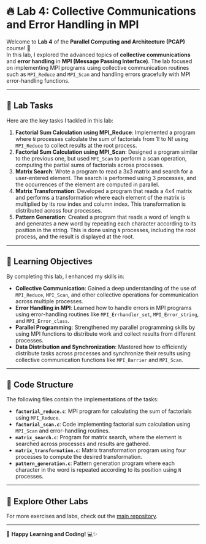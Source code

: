 # 🔥 **Lab 4: Collective Communications and Error Handling in MPI**

Welcome to **Lab 4** of the **Parallel Computing and Architecture (PCAP)** course! 🚀  
In this lab, I explored the advanced topics of **collective communications** and **error handling** in **MPI (Message Passing Interface)**. The lab focused on implementing MPI programs using collective communication routines such as `MPI_Reduce` and `MPI_Scan` and handling errors gracefully with MPI error-handling functions.

---

## 🧮 **Lab Tasks**

Here are the key tasks I tackled in this lab:

1. **Factorial Sum Calculation using MPI_Reduce**: Implemented a program where `N` processes calculate the sum of factorials from 1! to N! using `MPI_Reduce` to collect results at the root process.
2. **Factorial Sum Calculation using MPI_Scan**: Designed a program similar to the previous one, but used `MPI_Scan` to perform a scan operation, computing the partial sums of factorials across processes.
3. **Matrix Search**: Wrote a program to read a 3x3 matrix and search for a user-entered element. The search is performed using 3 processes, and the occurrences of the element are computed in parallel.
4. **Matrix Transformation**: Developed a program that reads a 4x4 matrix and performs a transformation where each element of the matrix is multiplied by its row index and column index. This transformation is distributed across four processes.
5. **Pattern Generation**: Created a program that reads a word of length `N` and generates a new word by repeating each character according to its position in the string. This is done using `N` processes, including the root process, and the result is displayed at the root.

---

## 🚀 **Learning Objectives**

By completing this lab, I enhanced my skills in:

- **Collective Communication**: Gained a deep understanding of the use of `MPI_Reduce`, `MPI_Scan`, and other collective operations for communication across multiple processes.
- **Error Handling in MPI**: Learned how to handle errors in MPI programs using error-handling routines like `MPI_Errhandler_set`, `MPI_Error_string`, and `MPI_Error_class`.
- **Parallel Programming**: Strengthened my parallel programming skills by using MPI functions to distribute work and collect results from different processes.
- **Data Distribution and Synchronization**: Mastered how to efficiently distribute tasks across processes and synchronize their results using collective communication functions like `MPI_Barrier` and `MPI_Scan`.

---

## 📂 **Code Structure**

The following files contain the implementations of the tasks:

- **`factorial_reduce.c`**: MPI program for calculating the sum of factorials using `MPI_Reduce`.
- **`factorial_scan.c`**: Code implementing factorial sum calculation using `MPI_Scan` and error-handling routines.
- **`matrix_search.c`**: Program for matrix search, where the element is searched across processes and results are gathered.
- **`matrix_transformation.c`**: Matrix transformation program using four processes to compute the desired transformation.
- **`pattern_generation.c`**: Pattern generation program where each character in the word is repeated according to its position using `N` processes.

---

## 🔗 **Explore Other Labs**

For more exercises and labs, check out the [main repository](https://github.com/adityagarwal15/PCAP-Lab).

---

🚀 **Happy Learning and Coding!** 💻✨
